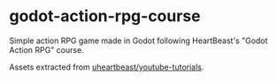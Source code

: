 # godot-action-rpg-course
Simple action RPG game made in Godot following HeartBeast's "Godot Action RPG" course.

Assets extracted from [uheartbeast/youtube-tutorials](https://github.com/uheartbeast/youtube-tutorials/tree/master/Action%20RPG).
